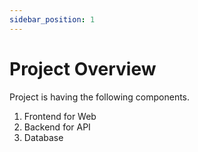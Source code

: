 ```yaml
---
sidebar_position: 1
---
```


# Project Overview

Project is having the following components.

1. Frontend for Web 
2. Backend for API
3. Database 